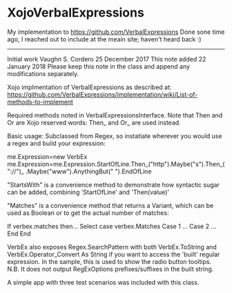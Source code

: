 # XojoVerbalExpressions
My implementation to https://github.com/VerbalExpressions
Done sone time ago, I reached out to include at the meain site; haven't heard back :)

***

Initial work Vaughn S. Cordero 25 December 2017
This note added 22 January 2018
Please keep this note in the class and append any modifications separately.

Xojo implmentation of VerbalExpressions as described at:
https://github.com/VerbalExpressions/implementation/wiki/List-of-methods-to-implement

Required methods noted in VerbalExpressionsInterface.
Note that Then and Or are Xojo reserved words: Then_ and Or_ are used instead.

Basic usage: Subclassed from Regex, so instatiate wherever you would use a regex
and build your expression:

me.Expression=new VerbEx
me.Expression=me.Expression.StartOfLine.Then_("http").Maybe("s").Then_("://")_
.Maybe("www").AnythingBut(" ").EndOfLine

"StartsWith" is a convenience method to demonstrate how syntactic sugar can be added,
combining 'StartOfLine' and 'Then(value)'

"Matches" is a convenience method that returns a Variant, which can be used as Boolean or to get the actual number of matches:

If verbex.matches then...
  Select case verbex.Matches
  Case 1
  …
  Case 2
  …
  End
End

VerbEx also exposes Regex.SearchPattern with both VerbEx.ToString and VerbEx.Operator_Convert As String if you want to access the 'built' regular expression.
In the sample, this is used to show the radio button tooltips.
N.B. It does not output RegExOptions prefixes/suffixes in the built string.

A simple app with three test scenarios was included with this class.
